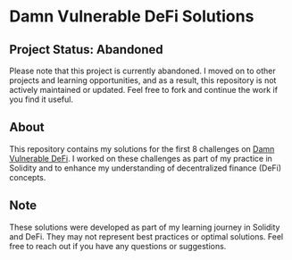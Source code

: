 # Damn Vulnerable DeFi Solutions

## Project Status: Abandoned

Please note that this project is currently abandoned. I moved on to other projects and learning opportunities, and as a result, this repository is not actively maintained or updated. Feel free to fork and continue the work if you find it useful.

## About

This repository contains my solutions for the first 8 challenges on [Damn Vulnerable DeFi](https://www.damnvulnerabledefi.xyz/). I worked on these challenges as part of my practice in Solidity and to enhance my understanding of decentralized finance (DeFi) concepts.

## Note

These solutions were developed as part of my learning journey in Solidity and DeFi. They may not represent best practices or optimal solutions. Feel free to reach out if you have any questions or suggestions.

